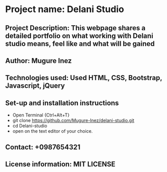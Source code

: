 # Project name: Delani Studio

## Project Description: This webpage shares a detailed portfolio on what working with Delani studio means, feel like and what will be gained

## Author: Mugure Inez

## Technologies used: Used HTML, CSS, Bootstrap, Javascript, jQuery

## Set-up and installation instructions

- Open Terminal {Ctrl+Alt+T}
- git clone <https://github.com/Mugure-Inez/delani-studio.git>
- cd Delani-studio
- open on the text editor of your choice.

## Contact: +0987654321

## License information: MIT LICENSE
